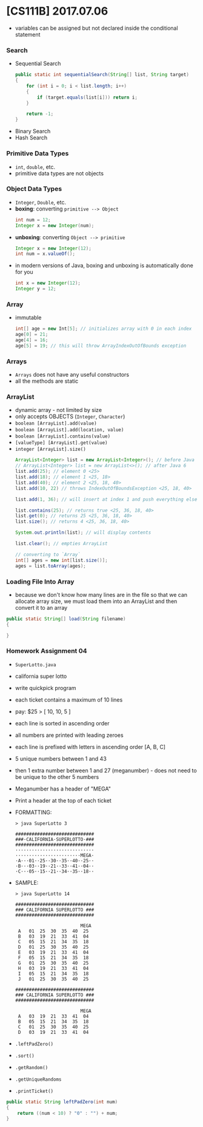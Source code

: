 # [CS111B] 2017.07.06

* variables can be assigned but not declared inside the conditional statement

### Search

* Sequential Search
    ```java
    public static int sequentialSearch(String[] list, String target)
    {
        for (int i = 0; i < list.length; i++)
        {
            if (target.equals(list[i])) return i;
        }

        return -1;
    }
    ```
* Binary Search
* Hash Search

### Primitive Data Types

* `int`, `double`, etc.
* primitive data types are not objects

### Object Data Types

* `Integer`, `Double`, etc.
* **boxing**: converting `primitive --> Object`
    ```java
    int num = 12;
    Integer x = new Integer(num);
    ```
* **unboxing**: converting `Object --> primitive`
    ```java
    Integer x = new Integer(12);
    int num = x.valueOf();
    ```
* in modern versions of Java, boxing and unboxing is automatically done for you
    ```java
    int x = new Integer(12);
    Integer y = 12;
    ```

### Array

* immutable
    ```java
    int[] age = new Int[5]; // initializes array with 0 in each index
    age[0] = 21;
    age[4] = 16;
    age[5] = 19; // this will throw ArrayIndexOutOfBounds exception
    ```

### Arrays

* `Arrays` does not have any useful constructors
* all the methods are static

### ArrayList

* dynamic array - not limited by size
* only accepts OBJECTS (`Integer`, `Character`)
* `boolean [ArrayList].add(value)`
* `boolean [ArrayList].add(location, value)`
* `boolean [ArrayList].contains(value)`
* `[valueType] [ArrayList].get(value)`
* `integer [ArrayList].size()`
    ```java
    ArrayList<Integer> list = new ArrayList<Integer>(); // before Java 6
    // ArrayList<Integer> list = new ArrayList<>(); // after Java 6
    list.add(25); // element 0 <25>
    list.add(18); // element 1 <25, 18>
    list.add(40); // element 2 <25, 18, 40>
    list.add(10, 22) // throws IndexOutOfBoundsException <25, 18, 40>

    list.add(1, 36); // will insert at index 1 and push everything else down <25, 36, 18, 40>

    list.contains(25); // returns true <25, 36, 18, 40>
    list.get(0); // returns 25 <25, 36, 18, 40>
    list.size(); // returns 4 <25, 36, 18, 40>

    System.out.println(list); // will display contents

    list.clear(); // empties ArrayList

    // converting to `Array`
    int[] ages = new int[list.size()];
    ages = list.toArray(ages);
    ```

### Loading File Into Array

* because we don't know how many lines are in the file so that we can allocate array size, we must load them into an ArrayList and then convert it to an array

```java
public static String[] load(String filename)
{

}
```

### Homework Assignment 04

* `SuperLotto.java`
* california super lotto
* write quickpick program
* each ticket contains a maximum of 10 lines
* pay: $25 > [ 10, 10, 5 ]
* each line is sorted in ascending order
* all numbers are printed with leading zeroes
* each line is prefixed with letters in ascending order [A, B, C]
* 5 unique numbers between 1 and 43
* then 1 extra number between 1 and 27 (meganumber) - does not need to be unique to the other 5 numbers
* Meganumber has a header of "MEGA"
* Print a header at the top of each ticket

* FORMATTING:
    ```
    > java SuperLotto 3

    #############################
    ###·CALIFORNIA·SUPERLOTTO·###
    #############################
    ·····························
    ························MEGA·
    ·A···01··25··30··35··40··25··
    ·B···03··19··21··33··41··04··
    ·C···05··15··21··34··35··18··
    ```

* SAMPLE:
    ```
    > java SuperLotto 14

    #############################
    ### CALIFORNIA SUPERLOTTO ###
    #############################

                            MEGA
     A   01  25  30  35  40  25
     B   03  19  21  33  41  04
     C   05  15  21  34  35  18
     D   01  25  30  35  40  25
     E   03  19  21  33  41  04
     F   05  15  21  34  35  18
     G   01  25  30  35  40  25
     H   03  19  21  33  41  04
     I   05  15  21  34  35  18
     J   01  25  30  35  40  25

    #############################
    ### CALIFORNIA SUPERLOTTO ###
    #############################

                            MEGA
     A   03  19  21  33  41  04
     B   05  15  21  34  35  18
     C   01  25  30  35  40  25
     D   03  19  21  33  41  04
    ```

* `.leftPadZero()`
* `.sort()`
* `.getRandom()`
* `.getUniqueRandoms`
* `.printTicket()`

```java
public static String leftPadZero(int num)
{
    return ((num < 10) ? "0" : "") + num;
}
```
